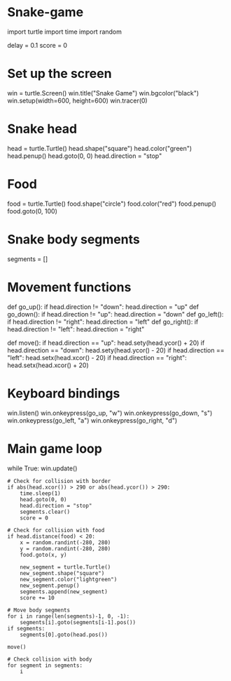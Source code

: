 # Snake-game
import turtle
import time
import random

delay = 0.1
score = 0

# Set up the screen
win = turtle.Screen()
win.title("Snake Game")
win.bgcolor("black")
win.setup(width=600, height=600)
win.tracer(0)

# Snake head
head = turtle.Turtle()
head.shape("square")
head.color("green")
head.penup()
head.goto(0, 0)
head.direction = "stop"

# Food
food = turtle.Turtle()
food.shape("circle")
food.color("red")
food.penup()
food.goto(0, 100)

# Snake body segments
segments = []

# Movement functions
def go_up():
    if head.direction != "down":
        head.direction = "up"
def go_down():
    if head.direction != "up":
        head.direction = "down"
def go_left():
    if head.direction != "right":
        head.direction = "left"
def go_right():
    if head.direction != "left":
        head.direction = "right"

def move():
    if head.direction == "up":
        head.sety(head.ycor() + 20)
    if head.direction == "down":
        head.sety(head.ycor() - 20)
    if head.direction == "left":
        head.setx(head.xcor() - 20)
    if head.direction == "right":
        head.setx(head.xcor() + 20)

# Keyboard bindings
win.listen()
win.onkeypress(go_up, "w")
win.onkeypress(go_down, "s")
win.onkeypress(go_left, "a")
win.onkeypress(go_right, "d")

# Main game loop
while True:
    win.update()

    # Check for collision with border
    if abs(head.xcor()) > 290 or abs(head.ycor()) > 290:
        time.sleep(1)
        head.goto(0, 0)
        head.direction = "stop"
        segments.clear()
        score = 0

    # Check for collision with food
    if head.distance(food) < 20:
        x = random.randint(-280, 280)
        y = random.randint(-280, 280)
        food.goto(x, y)

        new_segment = turtle.Turtle()
        new_segment.shape("square")
        new_segment.color("lightgreen")
        new_segment.penup()
        segments.append(new_segment)
        score += 10

    # Move body segments
    for i in range(len(segments)-1, 0, -1):
        segments[i].goto(segments[i-1].pos())
    if segments:
        segments[0].goto(head.pos())

    move()

    # Check collision with body
    for segment in segments:
        i
